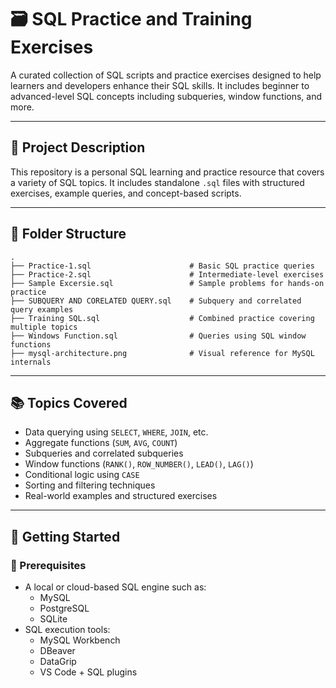 
# 🗃️ SQL Practice and Training Exercises

A curated collection of SQL scripts and practice exercises designed to help learners and developers enhance their SQL skills. It includes beginner to advanced-level SQL concepts including subqueries, window functions, and more.

---

## 📌 Project Description

This repository is a personal SQL learning and practice resource that covers a variety of SQL topics. It includes standalone `.sql` files with structured exercises, example queries, and concept-based scripts.

---

## 📁 Folder Structure

```
.
├── Practice-1.sql                      # Basic SQL practice queries
├── Practice-2.sql                      # Intermediate-level exercises
├── Sample Excersie.sql                 # Sample problems for hands-on practice
├── SUBQUERY AND CORELATED QUERY.sql    # Subquery and correlated query examples
├── Training SQL.sql                    # Combined practice covering multiple topics
├── Windows Function.sql                # Queries using SQL window functions
├── mysql-architecture.png              # Visual reference for MySQL internals
```

---

## 📚 Topics Covered

- Data querying using `SELECT`, `WHERE`, `JOIN`, etc.
- Aggregate functions (`SUM`, `AVG`, `COUNT`)
- Subqueries and correlated subqueries
- Window functions (`RANK()`, `ROW_NUMBER()`, `LEAD()`, `LAG()`)
- Conditional logic using `CASE`
- Sorting and filtering techniques
- Real-world examples and structured exercises

---

## 🚀 Getting Started

### 🔧 Prerequisites

- A local or cloud-based SQL engine such as:
  - MySQL
  - PostgreSQL
  - SQLite
- SQL execution tools:
  - MySQL Workbench
  - DBeaver
  - DataGrip
  - VS Code + SQL plugins



